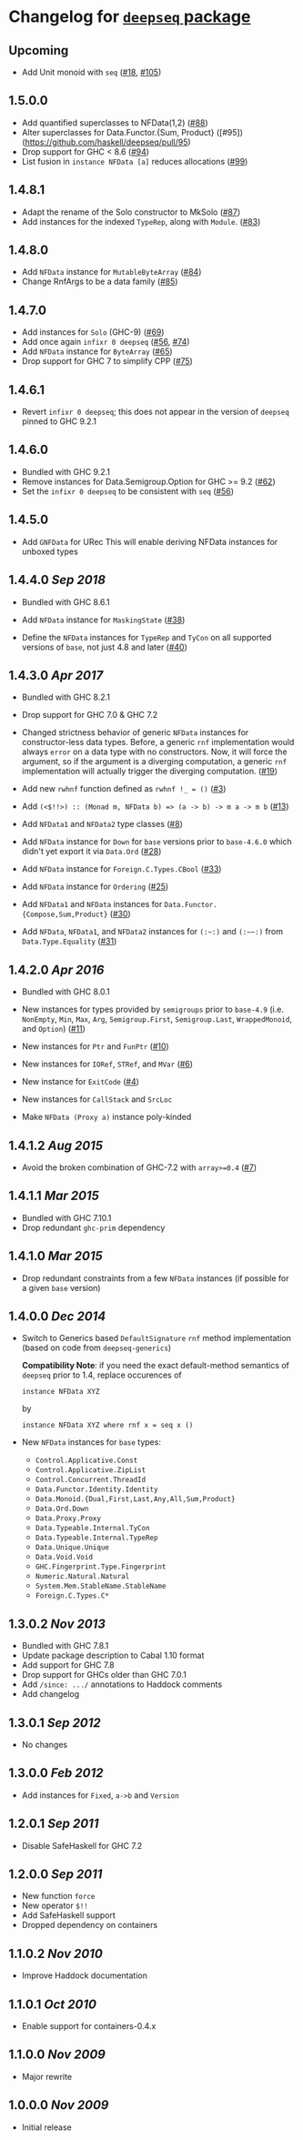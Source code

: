 # Changelog for [`deepseq` package](http://hackage.haskell.org/package/deepseq)

## Upcoming

  * Add Unit monoid with `seq`
    ([#18](https://github.com/haskell/deepseq/issues/18), [#105](https://github.com/haskell/deepseq/issues/105))


## 1.5.0.0

  * Add quantified superclasses to NFData(1,2)
    ([#88](https://github.com/haskell/deepseq/issues/88))
  * Alter superclasses for Data.Functor.{Sum, Product}
    ([#95])(https://github.com/haskell/deepseq/pull/95)
  * Drop support for GHC < 8.6
    ([#94](https://github.com/haskell/deepseq/pull/94))
  * List fusion in `instance NFData [a]` reduces allocations
    ([#99](https://github.com/haskell/deepseq/pull/99))

## 1.4.8.1

  * Adapt the rename of the Solo constructor to MkSolo
    ([#87](https://github.com/haskell/deepseq/pull/87))
  * Add instances for the indexed `TypeRep`, along with `Module`.
    ([#83](https://github.com/haskell/deepseq/pull/83))

## 1.4.8.0

  * Add `NFData` instance for `MutableByteArray`
    ([#84](https://github.com/haskell/deepseq/pull/84))
  * Change RnfArgs to be a data family
    ([#85](https://github.com/haskell/deepseq/pull/85))

## 1.4.7.0

  * Add instances for `Solo` (GHC-9)
    ([#69](https://github.com/haskell/deepseq/pull/69))
  * Add once again `infixr 0 deepseq`
    ([#56](https://github.com/haskell/deepseq/pull/56), [#74](https://github.com/haskell/deepseq/issues/74))
  * Add `NFData` instance for `ByteArray`
    ([#65](https://github.com/haskell/deepseq/pull/65))
  * Drop support for GHC 7 to simplify CPP
    ([#75](https://github.com/haskell/deepseq/pull/75))

## 1.4.6.1

  * Revert `infixr 0 deepseq`; this does not appear in the version of `deepseq` pinned to GHC 9.2.1

## 1.4.6.0

  * Bundled with GHC 9.2.1
  * Remove instances for Data.Semigroup.Option for GHC >= 9.2
    ([#62](https://github.com/haskell/deepseq/pull/62))
  * Set the `infixr 0 deepseq` to be consistent with `seq`
    ([#56](https://github.com/haskell/deepseq/pull/56))

## 1.4.5.0

  * Add `GNFData` for URec
    This will enable deriving NFData instances for unboxed types

## 1.4.4.0 *Sep 2018*

  * Bundled with GHC 8.6.1

  * Add `NFData` instance for `MaskingState`
    ([#38](https://github.com/haskell/deepseq/pull/38))

  * Define the `NFData` instances for `TypeRep` and `TyCon` on all supported
    versions of `base`, not just 4.8 and later
    ([#40](https://github.com/haskell/deepseq/pull/40))

## 1.4.3.0 *Apr 2017*

  * Bundled with GHC 8.2.1

  * Drop support for GHC 7.0 & GHC 7.2

  * Changed strictness behavior of generic `NFData` instances for
    constructor-less data types. Before, a generic `rnf`
    implementation would always `error` on a data type with no
    constructors. Now, it will force the argument, so if the argument
    is a diverging computation, a generic `rnf` implementation will
    actually trigger the diverging computation.
    ([#19](https://github.com/haskell/deepseq/issues/19))

  * Add new `rwhnf` function defined as `rwhnf !_ = ()`
    ([#3](https://github.com/haskell/deepseq/issues/3))

  * Add `(<$!!>) :: (Monad m, NFData b) => (a -> b) -> m a -> m b`
    ([#13](https://github.com/haskell/deepseq/issues/13))

  * Add `NFData1` and `NFData2` type classes
    ([#8](https://github.com/haskell/deepseq/issues/8))

  * Add `NFData` instance for `Down` for `base` versions prior to
    `base-4.6.0` which didn't yet export it via `Data.Ord`
    ([#28](https://github.com/haskell/deepseq/pull/28))

  * Add `NFData` instance for `Foreign.C.Types.CBool`
    ([#33](https://github.com/haskell/deepseq/pull/33))

  * Add `NFData` instance for `Ordering`
    ([#25](https://github.com/haskell/deepseq/pull/25))

  * Add `NFData1` and `NFData` instances for `Data.Functor.{Compose,Sum,Product}`
    ([#30](https://github.com/haskell/deepseq/pull/30))

  * Add `NFData`, `NFData1`, and `NFData2` instances for `(:~:)` and `(:~~:)`
    from `Data.Type.Equality`
    ([#31](https://github.com/haskell/deepseq/issues/31))

## 1.4.2.0  *Apr 2016*

  * Bundled with GHC 8.0.1

  * New instances for types provided by `semigroups` prior to
    `base-4.9` (i.e. `NonEmpty`, `Min`, `Max`, `Arg`,
    `Semigroup.First`, `Semigroup.Last`, `WrappedMonoid`, and
    `Option`) ([#11](https://github.com/haskell/deepseq/issues/11))

  * New instances for `Ptr` and `FunPtr`
    ([#10](https://github.com/haskell/deepseq/pull/10))

  * New instances for `IORef`, `STRef`, and `MVar`
    ([#6](https://github.com/haskell/deepseq/issues/6))

  * New instance for `ExitCode`
    ([#4](https://github.com/haskell/deepseq/issues/4))

  * New instances for `CallStack` and `SrcLoc`

  * Make `NFData (Proxy a)` instance poly-kinded

## 1.4.1.2  *Aug 2015*

  * Avoid the broken combination of GHC-7.2 with `array>=0.4`
    ([#7](https://github.com/haskell/deepseq/pull/7))

## 1.4.1.1  *Mar 2015*

  * Bundled with GHC 7.10.1
  * Drop redundant `ghc-prim` dependency

## 1.4.1.0  *Mar 2015*

  * Drop redundant constraints from a few `NFData` instances (if
    possible for a given `base` version)

## 1.4.0.0  *Dec 2014*

  * Switch to Generics based `DefaultSignature` `rnf` method
    implementation (based on code from `deepseq-generics`)

    **Compatibility Note**: if you need the exact default-method
    semantics of `deepseq` prior to 1.4, replace occurences of

        instance NFData XYZ

    by

        instance NFData XYZ where rnf x = seq x ()

  * New `NFData` instances for `base` types:

     - `Control.Applicative.Const`
     - `Control.Applicative.ZipList`
     - `Control.Concurrent.ThreadId`
     - `Data.Functor.Identity.Identity`
     - `Data.Monoid.{Dual,First,Last,Any,All,Sum,Product}`
     - `Data.Ord.Down`
     - `Data.Proxy.Proxy`
     - `Data.Typeable.Internal.TyCon`
     - `Data.Typeable.Internal.TypeRep`
     - `Data.Unique.Unique`
     - `Data.Void.Void`
     - `GHC.Fingerprint.Type.Fingerprint`
     - `Numeric.Natural.Natural`
     - `System.Mem.StableName.StableName`
     - `Foreign.C.Types.C*`

## 1.3.0.2  *Nov 2013*

  * Bundled with GHC 7.8.1
  * Update package description to Cabal 1.10 format
  * Add support for GHC 7.8
  * Drop support for GHCs older than GHC 7.0.1
  * Add `/since: .../` annotations to Haddock comments
  * Add changelog

## 1.3.0.1  *Sep 2012*

  * No changes

## 1.3.0.0  *Feb 2012*

  * Add instances for `Fixed`, `a->b` and `Version`

## 1.2.0.1  *Sep 2011*

  * Disable SafeHaskell for GHC 7.2

## 1.2.0.0  *Sep 2011*

  * New function `force`
  * New operator `$!!`
  * Add SafeHaskell support
  * Dropped dependency on containers

## 1.1.0.2  *Nov 2010*

  * Improve Haddock documentation

## 1.1.0.1  *Oct 2010*

  * Enable support for containers-0.4.x

## 1.1.0.0  *Nov 2009*

  * Major rewrite

## 1.0.0.0  *Nov 2009*

  * Initial release

